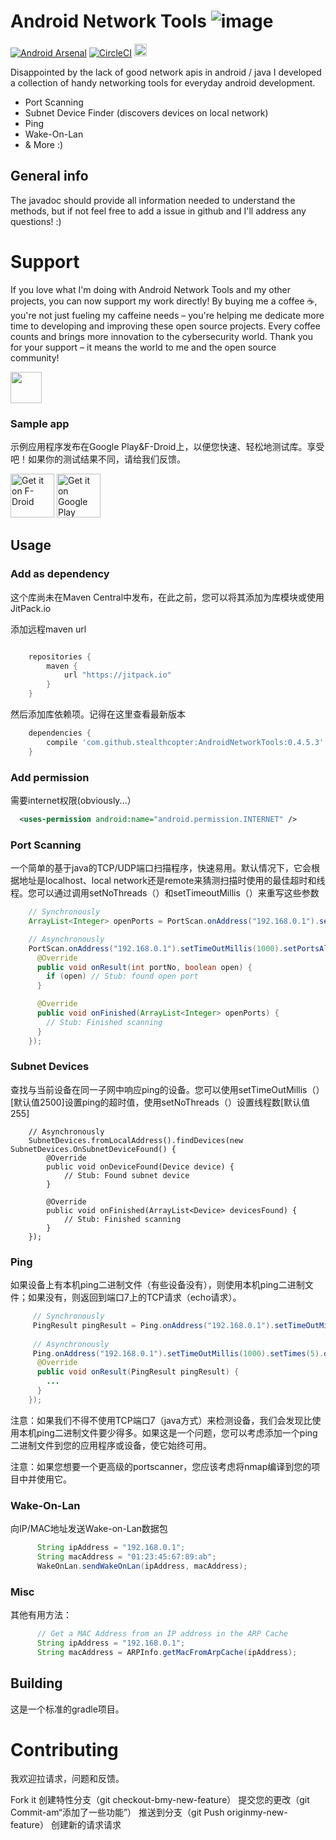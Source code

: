 # Android Network Tools ![image](./app/src/main/res/mipmap-xhdpi/ic_launcher.png)

[![Android Arsenal](https://img.shields.io/badge/Android%20Arsenal-AndroidNetworkTools-green.svg?style=true)](https://android-arsenal.com/details/1/3112)
[![CircleCI](https://circleci.com/gh/stealthcopter/AndroidNetworkTools.svg?style=svg)](https://circleci.com/gh/stealthcopter/AndroidNetworkTools)
<a href="https://www.buymeacoffee.com/stealthcopter"><img src="https://cdn.buymeacoffee.com/buttons/v2/arial-yellow.png" height="20px"></a>

Disappointed by the lack of good network apis in android / java I developed a collection of handy networking tools for everyday android development.

* Port Scanning
* Subnet Device Finder (discovers devices on local network)
* Ping
* Wake-On-Lan
* & More :)

## General info

The javadoc should provide all information needed to understand the methods, but if not feel free to add a issue in github and I'll address any questions! :)

# Support
If you love what I'm doing with Android Network Tools and my other projects, you can now support my work directly! By buying me a coffee ☕, you're not just fueling my caffeine needs – you're helping me dedicate more time to developing and improving these open source projects. Every coffee counts and brings more innovation to the cybersecurity world. Thank you for your support – it means the world to me and the open source community!

<a href="https://www.buymeacoffee.com/stealthcopter"><img src="https://cdn.buymeacoffee.com/buttons/v2/arial-yellow.png" height="50px"></a>

### Sample app

示例应用程序发布在Google Play&F-Droid上，以便您快速、轻松地测试库。享受吧！如果你的测试结果不同，请给我们反馈。

[<img src="https://fdroid.gitlab.io/artwork/badge/get-it-on.png"
     alt="Get it on F-Droid"
     height="70">](https://f-droid.org/packages/com.stealthcotper.networktools/)
[<img src="https://play.google.com/intl/en_us/badges/images/generic/en-play-badge.png"
     alt="Get it on Google Play"
     height="70">](https://play.google.com/store/apps/details?id=com.stealthcotper.networktools)

## Usage

### Add as dependency
这个库尚未在Maven Central中发布，在此之前，您可以将其添加为库模块或使用JitPack.io

添加远程maven url
```groovy

    repositories {
        maven {
            url "https://jitpack.io"
        }
    }
```

然后添加库依赖项。记得在这里查看最新版本

```groovy
    dependencies {
        compile 'com.github.stealthcopter:AndroidNetworkTools:0.4.5.3'
    }
```

### Add permission
需要internet权限(obviously...）
```xml
  <uses-permission android:name="android.permission.INTERNET" />
```

### Port Scanning

一个简单的基于java的TCP/UDP端口扫描程序，快速易用。默认情况下，它会根据地址是localhost、local network还是remote来猜测扫描时使用的最佳超时和线程。您可以通过调用setNoThreads（）和setTimeoutMillis（）来重写这些参数
```java
    // Synchronously
    ArrayList<Integer> openPorts = PortScan.onAddress("192.168.0.1").setMethodUDP().setPort(21).doScan();

    // Asynchronously
    PortScan.onAddress("192.168.0.1").setTimeOutMillis(1000).setPortsAll().setMethodTCP().doScan(new PortScan.PortListener() {
      @Override
      public void onResult(int portNo, boolean open) {
        if (open) // Stub: found open port
      }

      @Override
      public void onFinished(ArrayList<Integer> openPorts) {
        // Stub: Finished scanning
      }
    });

```

### Subnet Devices

查找与当前设备在同一子网中响应ping的设备。您可以使用setTimeOutMillis（）[默认值2500]设置ping的超时值，使用setNoThreads（）设置线程数[默认值255]
```
    // Asynchronously
    SubnetDevices.fromLocalAddress().findDevices(new SubnetDevices.OnSubnetDeviceFound() {
        @Override
        public void onDeviceFound(Device device) {
            // Stub: Found subnet device
        }

        @Override
        public void onFinished(ArrayList<Device> devicesFound) {
            // Stub: Finished scanning
        }
    });

```

### Ping

如果设备上有本机ping二进制文件（有些设备没有），则使用本机ping二进制文件；如果没有，则返回到端口7上的TCP请求（echo请求）。
```java
     // Synchronously 
     PingResult pingResult = Ping.onAddress("192.168.0.1").setTimeOutMillis(1000).doPing();
     
     // Asynchronously
     Ping.onAddress("192.168.0.1").setTimeOutMillis(1000).setTimes(5).doPing(new Ping.PingListener() {
      @Override
      public void onResult(PingResult pingResult) {
        ...
      }
    });
```

注意：如果我们不得不使用TCP端口7（java方式）来检测设备，我们会发现比使用本机ping二进制文件要少得多。如果这是一个问题，您可以考虑添加一个ping二进制文件到您的应用程序或设备，使它始终可用。

注意：如果您想要一个更高级的portscanner，您应该考虑将nmap编译到您的项目中并使用它。

### Wake-On-Lan

向IP/MAC地址发送Wake-on-Lan数据包

```java
      String ipAddress = "192.168.0.1";
      String macAddress = "01:23:45:67:89:ab";
      WakeOnLan.sendWakeOnLan(ipAddress, macAddress);
```

### Misc

其他有用方法：

```java
      // Get a MAC Address from an IP address in the ARP Cache
      String ipAddress = "192.168.0.1";
      String macAddress = ARPInfo.getMacFromArpCache(ipAddress);
```

## Building

这是一个标准的gradle项目。

# Contributing

我欢迎拉请求，问题和反馈。

Fork it
创建特性分支（git checkout-bmy-new-feature）
提交您的更改（git Commit-am“添加了一些功能”）
推送到分支（git Push originmy-new-feature）
创建新的请求请求
